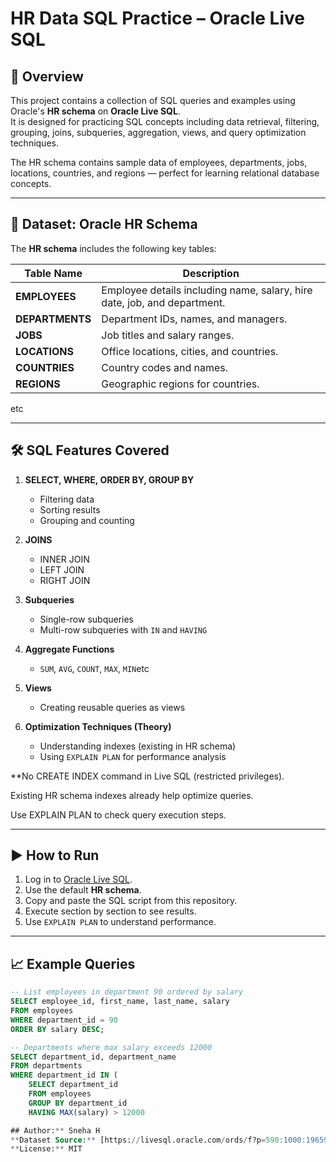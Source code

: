 
# HR Data SQL Practice – Oracle Live SQL

## 📌 Overview
This project contains a collection of SQL queries and examples using Oracle's **HR schema** on **Oracle Live SQL**.  
It is designed for practicing SQL concepts including data retrieval, filtering, grouping, joins, subqueries, aggregation, views, and query optimization techniques.

The HR schema contains sample data of employees, departments, jobs, locations, countries, and regions — perfect for learning relational database concepts.

---

## 📂 Dataset: Oracle HR Schema
The **HR schema** includes the following key tables:

| Table Name   | Description |
|--------------|-------------|
| **EMPLOYEES** | Employee details including name, salary, hire date, job, and department. |
| **DEPARTMENTS** | Department IDs, names, and managers. |
| **JOBS** | Job titles and salary ranges. |
| **LOCATIONS** | Office locations, cities, and countries. |
| **COUNTRIES** | Country codes and names. |
| **REGIONS** | Geographic regions for countries. |
etc

---

## 🛠 SQL Features Covered

1. **SELECT, WHERE, ORDER BY, GROUP BY**  
   - Filtering data  
   - Sorting results  
   - Grouping and counting

2. **JOINS**  
   - INNER JOIN  
   - LEFT JOIN  
   - RIGHT JOIN  

3. **Subqueries**  
   - Single-row subqueries  
   - Multi-row subqueries with `IN` and `HAVING`

4. **Aggregate Functions**  
   - `SUM`, `AVG`, `COUNT`, `MAX`, `MIN`etc

5. **Views**  
   - Creating reusable queries as views

6. **Optimization Techniques (Theory)**  
   - Understanding indexes (existing in HR schema)  
   - Using `EXPLAIN PLAN` for performance analysis
     
**No CREATE INDEX command in Live SQL (restricted privileges).

Existing HR schema indexes already help optimize queries.

Use EXPLAIN PLAN to check query execution steps.

---

## ▶ How to Run
1. Log in to [Oracle Live SQL](https://livesql.oracle.com/).
2. Use the default **HR schema**.
3. Copy and paste the SQL script from this repository.
4. Execute section by section to see results.
5. Use `EXPLAIN PLAN` to understand performance.

---

## 📈 Example Queries

```sql
-- List employees in department 90 ordered by salary
SELECT employee_id, first_name, last_name, salary
FROM employees
WHERE department_id = 90
ORDER BY salary DESC;

-- Departments where max salary exceeds 12000
SELECT department_id, department_name
FROM departments
WHERE department_id IN (
    SELECT department_id
    FROM employees
    GROUP BY department_id
    HAVING MAX(salary) > 12000

## Author:** Sneha H  
**Dataset Source:** [https://livesql.oracle.com/ords/f?p=590:1000:1965933137343:::::]  
**License:** MIT
   
